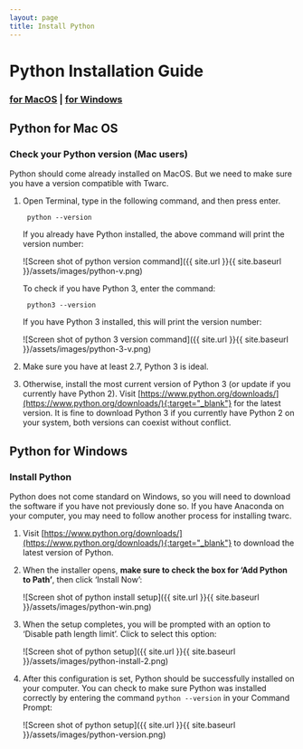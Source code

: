 ```yaml
---
layout: page
title: Install Python
---
```


# Python Installation Guide

### [for MacOS](#python-for-mac-os) \| [for Windows](#python-for-windows)

## Python for Mac OS

### Check your Python version (Mac users)
Python should come already installed on MacOS. But we need to make sure you have a version compatible with Twarc.

1. Open Terminal, type in the following command, and then press enter. 
    
        python --version

    If you already have Python installed, the above command will print the version number:

    ![Screen shot of python version command]({{ site.url }}{{ site.baseurl }}/assets/images/python-v.png)

    To check if you have Python 3, enter the command: 
    
        python3 --version

    If you have Python 3 installed, this will print the version number:

    ![Screen shot of python 3 version command]({{ site.url }}{{ site.baseurl }}/assets/images/python-3-v.png)

2. Make sure you have at least 2.7, Python 3 is ideal. 

3. Otherwise, install the most current version of Python 3 (or update if you currently have Python 2). Visit [https://www.python.org/downloads/](https://www.python.org/downloads/){:target="_blank"} for the latest version. It is fine to download Python 3 if you currently have Python 2 on your system, both versions can coexist without conflict. 

## Python for Windows

### Install Python

Python does not come standard on Windows, so you will need to download the software if you have not previously done so. If you have Anaconda on your computer, you may need to follow another process for installing twarc. 

1. Visit [https://www.python.org/downloads/](https://www.python.org/downloads/){:target="_blank"} to download the latest version of Python. 

2. When the installer opens, **make sure to check the box for ‘Add Python to Path’**, then click ‘Install Now’:

    ![Screen shot of python install setup]({{ site.url }}{{ site.baseurl }}/assets/images/python-win.png)

3. When the setup completes, you will be prompted with an option to ‘Disable path length limit’. Click to select this option:

    ![Screen shot of python setup]({{ site.url }}{{ site.baseurl }}/assets/images/python-install-2.png)

4. After this configuration is set, Python should be successfully installed on your computer. You can check to make sure Python was installed correctly by entering the command `python --version` in your Command Prompt:

    ![Screen shot of python setup]({{ site.url }}{{ site.baseurl }}/assets/images/python-version.png)
